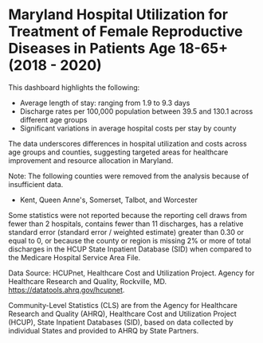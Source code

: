 # Maryland Hospital Utilization for Treatment of Female Reproductive Diseases in Patients Age 18-65+ (2018 - 2020)

This dashboard highlights the following:
- Average length of stay: ranging from 1.9 to 9.3 days
- Discharge rates per 100,000 population between 39.5 and 130.1 across different age groups
- Significant variations in average hospital costs per stay by county

The data underscores differences in hospital utilization and costs across age groups and counties, suggesting targeted areas for healthcare improvement and resource allocation in Maryland.

Note: The following counties were removed from the analysis because of insufficient data. 

 - Kent, Queen Anne's, Somerset, Talbot, and Worcester
   
Some statistics were not reported because the reporting cell draws from fewer than 2 hospitals, contains fewer than 11 discharges, has a relative standard error (standard error / weighted estimate) greater than 0.30 or equal to 0, or because the county or region is missing 2% or more of total discharges in the HCUP State Inpatient Database (SID) when compared to the Medicare Hospital Service Area File. 

Data Source: HCUPnet, Healthcare Cost and Utilization Project. Agency for Healthcare Research and Quality, Rockville, MD. https://datatools.ahrq.gov/hcupnet.

Community-Level Statistics (CLS) are from the Agency for Healthcare Research and Quality (AHRQ), Healthcare Cost and Utilization Project (HCUP), State Inpatient Databases (SID), based on data collected by individual States and provided to AHRQ by State Partners. 
